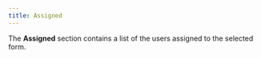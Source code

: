 ```yaml
---
title: Assigned
---
```



The **Assigned** section contains  a list of the users assigned to the selected form.
